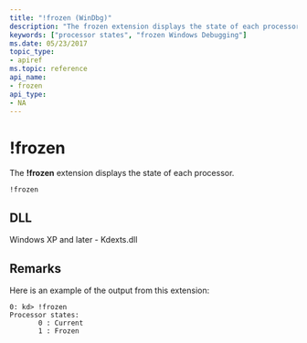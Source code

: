 ```yaml
---
title: "!frozen (WinDbg)"
description: "The frozen extension displays the state of each processor."
keywords: ["processor states", "frozen Windows Debugging"]
ms.date: 05/23/2017
topic_type:
- apiref
ms.topic: reference
api_name:
- frozen
api_type:
- NA
---
```


# !frozen

The **!frozen** extension displays the state of each processor.

```dbgcmd
!frozen
```

## DLL

Windows XP and later - Kdexts.dll

 

## Remarks

Here is an example of the output from this extension:

```dbgcmd
0: kd> !frozen
Processor states:
       0 : Current
       1 : Frozen
```

 

 






